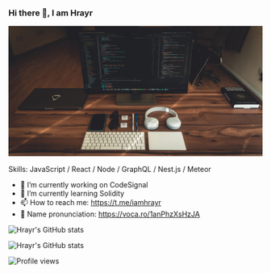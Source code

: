 

### Hi there 👋, I am Hrayr
![](https://raw.githubusercontent.com/iamhrayr/iamhrayr/master/cover.jpg)

Skills: JavaScript / React / Node / GraphQL / Nest.js / Meteor

- 🔭 I’m currently working on CodeSignal 
- 🌱 I’m currently learning Solidity 
- 📫 How to reach me: https://t.me/iamhrayr 
- 📢 Name pronunciation: https://voca.ro/1anPhzXsHzJA

![Hrayr's GitHub stats](https://iamhrayr-github-stats.vercel.app/api?username=iamhrayr&custom_title=My%20GitHub%20stats&count_private=true&show_icons=true&theme=city_lights&include_all_commits=false)

![Hrayr's GitHub stats](https://iamhrayr-github-stats.vercel.app/api/top-langs?username=iamhrayr&show_icons=true&layout=compact&theme=city_lights&hide=php,smarty)


<!--
![GitHub Activity Graph](https://activity-graph.herokuapp.com/graph?username=iamhrayr&theme=tokyo-night)  

![GitHub metrics](https://metrics.lecoq.io/iamhrayr) -->

![Profile views](https://gpvc.arturio.dev/iamhrayr)

